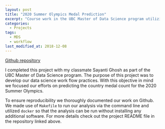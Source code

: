 ```yaml
---
layout: post
title: "2020 Summer Olympics Medal Prediction"
excerpt: "Course work in the UBC Master of Data Science program utilizing common data science work flows"
categories:
  - Projects
tags:
  - MDS
  - workflow
last_modified_at: 2018-12-08
---
```


[Github repository](https://github.com/UBC-MDS/DSCI_522_OlympicMedalPrediction)

I completed this project with my classmate Sayanti Ghosh as part of the UBC Master of Data Science program. The purpose of this project was to develop our data science work flow practices. With this objective in mind we focused our efforts on predicting the country medal count for the 2020 Summer Olympics.  

To ensure reproducibility we thoroughly documented our work on Github. We made use of `Makefile` to run our analysis via the command line and utilized `docker` so that the analysis can be run without installing any additional software. For more details check out the project README file in the repository linked above.  
